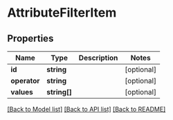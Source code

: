# AttributeFilterItem

## Properties
Name | Type | Description | Notes
------------ | ------------- | ------------- | -------------
**id** | **string** |  | [optional] 
**operator** | **string** |  | [optional] 
**values** | **string[]** |  | [optional] 

[[Back to Model list]](../README.md#documentation-for-models) [[Back to API list]](../README.md#documentation-for-api-endpoints) [[Back to README]](../README.md)


